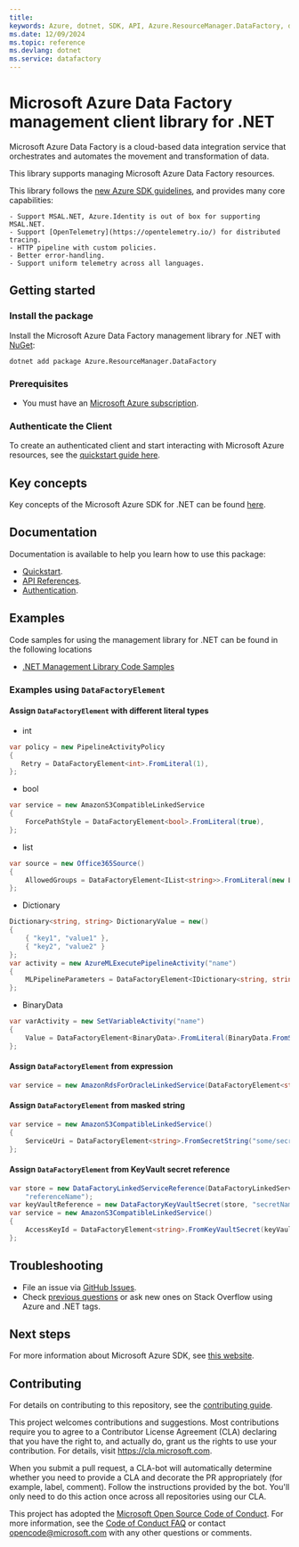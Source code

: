 ```yaml
---
title: 
keywords: Azure, dotnet, SDK, API, Azure.ResourceManager.DataFactory, datafactory
ms.date: 12/09/2024
ms.topic: reference
ms.devlang: dotnet
ms.service: datafactory
---
```

# Microsoft Azure Data Factory management client library for .NET

Microsoft Azure Data Factory is a cloud-based data integration service that orchestrates and automates the movement and transformation of data. 

This library supports managing Microsoft Azure Data Factory resources.

This library follows the [new Azure SDK guidelines](https://azure.github.io/azure-sdk/general_introduction.html), and provides many core capabilities:

    - Support MSAL.NET, Azure.Identity is out of box for supporting MSAL.NET.
    - Support [OpenTelemetry](https://opentelemetry.io/) for distributed tracing.
    - HTTP pipeline with custom policies.
    - Better error-handling.
    - Support uniform telemetry across all languages.

## Getting started 

### Install the package

Install the Microsoft Azure Data Factory management library for .NET with [NuGet](https://www.nuget.org/):

```dotnetcli
dotnet add package Azure.ResourceManager.DataFactory
```

### Prerequisites

* You must have an [Microsoft Azure subscription](https://azure.microsoft.com/free/dotnet/).

### Authenticate the Client

To create an authenticated client and start interacting with Microsoft Azure resources, see the [quickstart guide here](https://github.com/Azure/azure-sdk-for-net/blob/main/doc/dev/mgmt_quickstart.md).

## Key concepts

Key concepts of the Microsoft Azure SDK for .NET can be found [here](https://azure.github.io/azure-sdk/dotnet_introduction.html).

## Documentation

Documentation is available to help you learn how to use this package:

- [Quickstart](https://github.com/Azure/azure-sdk-for-net/blob/main/doc/dev/mgmt_quickstart.md).
- [API References](/dotnet/api/?view=azure-dotnet).
- [Authentication](https://github.com/Azure/azure-sdk-for-net/blob/main/sdk/identity/Azure.Identity/README.md).

## Examples

Code samples for using the management library for .NET can be found in the following locations
- [.NET Management Library Code Samples](https://aka.ms/azuresdk-net-mgmt-samples)

### Examples using `DataFactoryElement`
#### Assign `DataFactoryElement` with different literal types
- int
 ```C# Snippet:Readme_DataFactoryElementInt
var policy = new PipelineActivityPolicy
{
    Retry = DataFactoryElement<int>.FromLiteral(1),
};
```

- bool
```C# Snippet:Readme_DataFactoryElementBoolean
var service = new AmazonS3CompatibleLinkedService
{
    ForcePathStyle = DataFactoryElement<bool>.FromLiteral(true),
};
```

- list
```C# Snippet:Readme_DataFactoryElementList
var source = new Office365Source()
{
    AllowedGroups = DataFactoryElement<IList<string>>.FromLiteral(new List<string> { "a", "b" }),
};
```

- Dictionary
```C# Snippet:Readme_DataFactoryElementDictionary
Dictionary<string, string> DictionaryValue = new()
{
    { "key1", "value1" },
    { "key2", "value2" }
};
var activity = new AzureMLExecutePipelineActivity("name")
{
    MLPipelineParameters = DataFactoryElement<IDictionary<string, string>?>.FromLiteral(DictionaryValue),
};
```

- BinaryData
```C# Snippet:Readme_DataFactoryElementBinaryData
var varActivity = new SetVariableActivity("name")
{
    Value = DataFactoryElement<BinaryData>.FromLiteral(BinaryData.FromString("a")),
};
```

#### Assign `DataFactoryElement` from expression
```C# Snippet:Readme_DataFactoryElementFromExpression
var service = new AmazonRdsForOracleLinkedService(DataFactoryElement<string>.FromExpression("foo/bar-@{pipeline().TriggerTime}"));
```

#### Assign `DataFactoryElement` from masked string
```C# Snippet:Readme_DataFactoryElementFromMaskedString
var service = new AmazonS3CompatibleLinkedService()
{
    ServiceUri = DataFactoryElement<string>.FromSecretString("some/secret/path"),
};
```

#### Assign `DataFactoryElement` from KeyVault secret reference
```C# Snippet:Readme_DataFactoryElementFromKeyVaultSecretReference
var store = new DataFactoryLinkedServiceReference(DataFactoryLinkedServiceReferenceKind.LinkedServiceReference,
    "referenceName");
var keyVaultReference = new DataFactoryKeyVaultSecret(store, "secretName");
var service = new AmazonS3CompatibleLinkedService()
{
    AccessKeyId = DataFactoryElement<string>.FromKeyVaultSecret(keyVaultReference),
};
```

## Troubleshooting

-   File an issue via [GitHub Issues](https://github.com/Azure/azure-sdk-for-net/issues).
-   Check [previous questions](https://stackoverflow.com/questions/tagged/azure+.net) or ask new ones on Stack Overflow using Azure and .NET tags.

## Next steps

For more information about Microsoft Azure SDK, see [this website](https://azure.github.io/azure-sdk/).

## Contributing

For details on contributing to this repository, see the [contributing
guide][cg].

This project welcomes contributions and suggestions. Most contributions
require you to agree to a Contributor License Agreement (CLA) declaring
that you have the right to, and actually do, grant us the rights to use
your contribution. For details, visit <https://cla.microsoft.com>.

When you submit a pull request, a CLA-bot will automatically determine
whether you need to provide a CLA and decorate the PR appropriately
(for example, label, comment). Follow the instructions provided by the
bot. You'll only need to do this action once across all repositories
using our CLA.

This project has adopted the [Microsoft Open Source Code of Conduct][coc]. For
more information, see the [Code of Conduct FAQ][coc_faq] or contact
<opencode@microsoft.com> with any other questions or comments.

<!-- LINKS -->
[cg]: https://github.com/Azure/azure-sdk-for-net/blob/main/sdk/resourcemanager/Azure.ResourceManager/docs/CONTRIBUTING.md
[coc]: https://opensource.microsoft.com/codeofconduct/
[coc_faq]: https://opensource.microsoft.com/codeofconduct/faq/

